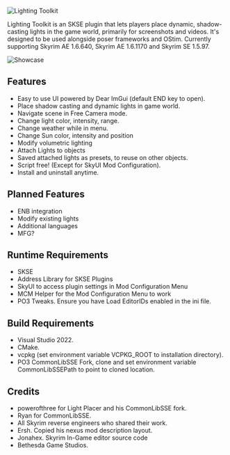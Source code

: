 ![Lighting Toolkit](https://cdn.imgchest.com/files/yxkczrpgov7.png "Title")


Lighting Toolkit is an SKSE plugin that lets players place dynamic, shadow-casting lights in the game world, primarily for screenshots and videos. It's designed to be used alongside poser frameworks and OStim. Currently supporting Skyrim AE 1.6.640, Skyrim AE 1.6.1170 and Skyrim SE 1.5.97.

![Showcase](https://staticdelivery.nexusmods.com/mods/1704/images/150279/150279-1747455611-413762325.jpeg "Showcase")


## Features

* Easy to use UI powered by Dear ImGui (default END key to open). 
* Place shadow casting and dynamic lights in game world.
* Navigate scene in Free Camera mode.
* Change light color, intensity, range.
* Change weather while in menu.
* Change Sun color, intensity and position
* Modify volumetric lighting
* Attach Lights to objects
* Saved attached lights as presets, to reuse on other objects.
* Script free! (Except for SkyUI Mod Configuration).
* Install and uninstall anytime.

## Planned Features

* ENB integration
* Modify existing lights
* Additional languages
* MFG?

## Runtime Requirements

* SKSE
* Address Library for SKSE Plugins﻿
* SkyUI﻿ to access plugin settings in Mod Configuration Menu
* MCM Helper﻿ for the Mod Configuration Menu to work
* PO3 Tweaks. Ensure you have Load EditorIDs enabled in the ini file. 


## Build Requirements

* Visual Studio 2022.
* CMake.
* vcpkg (set environment variable VCPKG_ROOT to installation directory).
* PO3 CommonLibSSE Fork, clone and set environment variable CommonLibSSEPath to point to cloned location.

## Credits
* powerofthree ﻿for Light Placer and his CommonLibSSE fork.﻿
* Ryan for CommonLibSSE.
* All Skyrim reverse engineers who shared their work.
* Ersh. Copied his nexus mod description layout.
* Jonahex. Skyrim In-Game editor source code
* Bethesda Game Studios.
